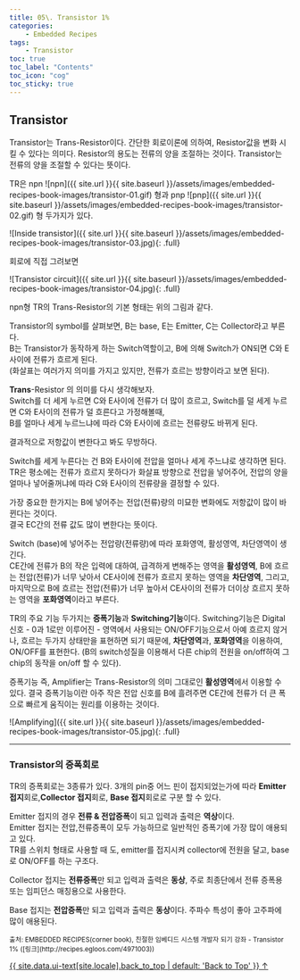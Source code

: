 ```yaml
---
title: 05\. Transistor 1%
categories:
    - Embedded Recipes
tags:
    - Transistor
toc: true 
toc_label: "Contents" 
toc_icon: "cog"
toc_sticky: true
---
```

## Transistor
Transistor는 Trans-Resistor이다. 간단한 회로이론에 의하여, Resistor값을 변화 시킬 수 있다는 의미다. Resistor의 용도는 전류의 양을 조절하는 것이다. Transistor는 전류의 양을 조절할 수 있다는 뜻이다.  
 
TR은 npn ![npn]({{ site.url }}{{ site.baseurl }}/assets/images/embedded-recipes-book-images/transistor-01.gif) 형과 pnp ![pnp]({{ site.url }}{{ site.baseurl }}/assets/images/embedded-recipes-book-images/transistor-02.gif) 형 두가지가 있다.  

![Inside transistor]({{ site.url }}{{ site.baseurl }}/assets/images/embedded-recipes-book-images/transistor-03.jpg){: .full}  

회로에 직접 그려보면

![Transistor circuit]({{ site.url }}{{ site.baseurl }}/assets/images/embedded-recipes-book-images/transistor-04.jpg){: .full} 

npn형 TR의 Trans-Resistor의 기본 형태는 위의 그림과 같다.  

Transistor의 symbol를 살펴보면, B는 base, E는 Emitter, C는 Collector라고 부른다.  
B는 Transistor가 동작하게 하는 Switch역할이고, B에 의해 Switch가 ON되면 C와 E사이에 전류가 흐르게 된다.  
(화살표는 여러가지 의미를 가지고 있지만, 전류가 흐르는 방향이라고 보면 된다).
 
**Trans**-Resistor 의 의미를 다시 생각해보자.  
Switch를 더 세게 누르면 C와 E사이에 전류가 더 많이 흐르고, Switch를 덜 세게 누르면 C와 E사이의 전류가 덜 흐른다고 가정해볼때,  
B를 얼마나 세게 누르느냐에 따라 C와 E사이에 흐르는 전류량도 바뀌게 된다.  

결과적으로 저항값이 변한다고 봐도 무방하다.  

Switch를 세게 누른다는 건 B와 E사이에 전압을 얼마나 세게 주느냐로 생각하면 된다.  
TR은 평소에는 전류가 흐르지 못하다가 화살표 방향으로 전압을 넣어주어, 전압의 양을 얼마나 넣어줄꺼냐에 따라 C와 E사이의 전류량을 결정할 수 있다.  

가장 중요한 한가지는 B에 넣어주는 전압(전류)량의 미묘한 변화에도 저항값이 많이 바뀐다는 것이다.  
결국 EC간의 전류 값도 많이 변한다는 뜻이다.
 
Switch (base)에 넣어주는 전압량(전류량)에 따라 포화영역, 활성영역, 차단영역이 생긴다.  
CE간에 전류가 B의 작은 입력에 대하여, 급격하게 변해주는 영역을 **활성영역**, B에 흐르는 전압(전류)가 너무 낮아서 CE사이에 전류가 흐르지 못하는 영역을 **차단영역**, 그리고, 마지막으로 B에 흐르는 전압(전류)가 너무 높아서 CE사이의 전류가 더이상 흐르지 못하는 영역을 **포화영역**이라고 부른다.  

TR의 주요 기능 두가지는 **증폭기능**과 **Switching기능**이다. Switching기능은 Digital 신호 - 0과 1로만 이루어진 - 영역에서 사용되는 ON/OFF기능으로서 아예 흐르지 않거나, 흐르는 두가지 상태만을 표현하면 되기 때문에, **차단영역**과, **포화영역**을 이용하여,
ON/OFF를 표현한다. (B의 switch성질을 이용해서 다른 chip의 전원을 on/off하여 그 chip의 동작을 on/off 할 수 있다).  

증폭기능 즉, Amplifier는 Trans-Resistor의 의미 그대로인 **활성영역**에서 이용할 수 있다. 결국 증폭기능이란 아주 작은 전압 신호를 B에 흘려주면 CE간에 전류가 더 큰 폭으로 빠르게 움직이는 원리를 이용하는 것이다.  

![Amplifying]({{ site.url }}{{ site.baseurl }}/assets/images/embedded-recipes-book-images/transistor-05.jpg){: .full} 

* * *
### Transistor의 증폭회로
TR의 증폭회로는 3종류가 있다. 3개의 pin중 어느 핀이 접지되었는가에 따라 **Emitter 접지**회로,**Collector 접지**회로, **Base 접지**회로로 구분 할 수 있다.  

Emitter 접지의 경우 **전류 & 전압증폭**이 되고 입력과 출력은 **역상**이다.  
Emitter 접지는 전압,전류증폭이 모두 가능하므로 일반적인 증폭기에 가장 많이 애용되고 있다.  
TR를 스위치 형태로 사용할 때 도, emitter를 접지시켜 collector에 전원을 달고, base로 ON/OFF를 하는 구조다. 

Collector 접지는 **전류증폭**만 되고 입력과 출력은 **동상**, 주로 최종단에서 전류 증폭용 또는 임피던스 매칭용으로 사용한다.  

Base 접지는 **전압증폭**만 되고 입력과 출력은 **동상**이다. 주파수 특성이 좋아 고주파에 많이 애용된다.  

<sub>
출처: EMBEDDED RECIPES(corner book),  
친절한 임베디드 시스템 개발자 되기 강좌 - Transistor 1% ([링크](http://recipes.egloos.com/4971003))
</sub>

<a href="#page-title" class="back-to-top">{{ site.data.ui-text[site.locale].back_to_top | default: 'Back to Top' }} &uarr;</a>
